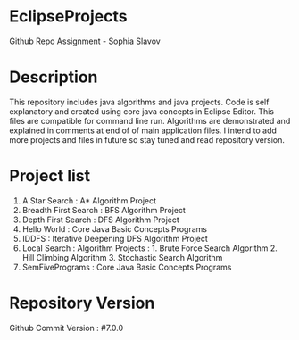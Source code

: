 # EclipseProjects
Github Repo Assignment - Sophia Slavov
# Description
This repository includes java algorithms and java projects.
Code is self explanatory and created using core java concepts in Eclipse Editor.
This files are compatible for command line run.
Algorithms are demonstrated and explained in comments at end of of main application files.
I intend to add more projects and files in future so stay tuned and read repository version.

# Project list
1. A Star Search : A* Algorithm Project
2. Breadth First Search : BFS Algorithm Project
3. Depth First Search : DFS Algorithm Project
4. Hello World : Core Java Basic Concepts Programs
5. IDDFS : Iterative Deepening DFS Algorithm Project
6. Local Search : Algorithm Projects :
                  1. Brute Force Search Algorithm
                  2. Hill Climbing Algorithm
                  3. Stochastic Search Algorithm
7. SemFivePrograms : Core Java Basic Concepts Programs

# Repository Version
Github Commit Version : #7.0.0
